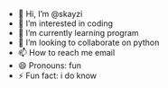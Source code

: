 - 👋 Hi, I’m @skayzi
- 👀 I’m interested in coding
- 🌱 I’m currently learning program
- 💞️ I’m looking to collaborate on python
- 📫 How to reach me email
- 😄 Pronouns: fun
- ⚡ Fun fact: i do know

<!---
skayzi/skayzi is a ✨ special ✨ repository because its `README.md` (this file) appears on your GitHub profile.
You can click the Preview link to take a look at your changes.
--->
